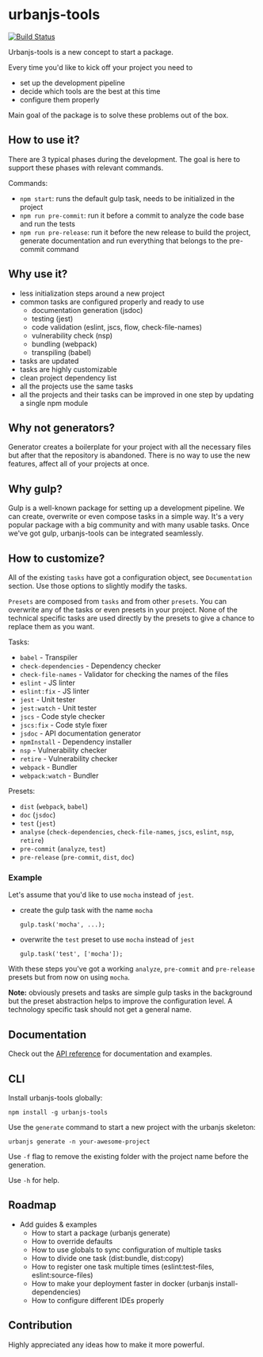 # urbanjs-tools
[![Build Status](https://travis-ci.org/urbanjs/tools.svg?branch=master)](https://travis-ci.org/urbanjs/tools)

Urbanjs-tools is a new concept to start a package.

Every time you'd like to kick off your project you
need to
- set up the development pipeline
- decide which tools are the best at this time
- configure them properly

Main goal of the package is to solve these problems out of the box.

## How to use it?

There are 3 typical phases during the development. The goal is here to support
these phases with relevant commands.

Commands:
- `npm start`: runs the default gulp task, needs to be initialized in the project
- `npm run pre-commit`: run it before a commit to analyze the code base and run the tests
- `npm run pre-release`: run it before the new release to build the project,
generate documentation and run everything that belongs to the pre-commit command

## Why use it?
- less initialization steps around a new project
- common tasks are configured properly and ready to use
    - documentation generation (jsdoc)
    - testing (jest)
    - code validation (eslint, jscs, flow, check-file-names)
    - vulnerability check (nsp)
    - bundling (webpack)
    - transpiling (babel)
- tasks are updated
- tasks are highly customizable
- clean project dependency list
- all the projects use the same tasks
- all the projects and their tasks can be improved in one step
  by updating a single npm module

## Why not generators?

Generator creates a boilerplate for your project
with all the necessary files but after that the
repository is abandoned. There is no way to use
the new features, affect all of your projects at once.

## Why gulp?

Gulp is a well-known package for setting up a
development pipeline. We can create, overwrite
or even compose tasks in a simple way.
It's a very popular package with a big community
and with many usable tasks. Once we've got gulp,
urbanjs-tools can be integrated seamlessly.

## How to customize?
All of the existing ```tasks``` have got a configuration object, see ```Documentation``` section.
Use those options to slightly modify the tasks.

```Presets``` are composed from ```tasks``` and from other ```presets```.
You can overwrite any of the tasks or even presets in your project. None
of the technical specific tasks are used directly by the presets
to give a chance to replace them as you want.

Tasks:
- ```babel``` - Transpiler
- ```check-dependencies``` - Dependency checker
- ```check-file-names``` - Validator for checking the names of the files
- ```eslint``` - JS linter
- ```eslint:fix``` - JS linter
- ```jest``` - Unit tester
- ```jest:watch``` - Unit tester
- ```jscs``` - Code style checker
- ```jscs:fix``` - Code style fixer
- ```jsdoc``` - API documentation generator
- ```npmInstall``` - Dependency installer
- ```nsp``` - Vulnerability checker
- ```retire``` - Vulnerability checker
- ```webpack``` - Bundler
- ```webpack:watch``` - Bundler

Presets:
- ```dist``` (```webpack```, ```babel```)
- ```doc``` (```jsdoc```)
- ```test``` (```jest```)
- ```analyse``` (```check-dependencies```, ```check-file-names```, ```jscs```, ```eslint```, ```nsp```, ```retire```)
- ```pre-commit``` (```analyze```, ```test```)
- ```pre-release``` (```pre-commit```, ```dist```, ```doc```)

### Example
Let's assume that you'd like to use ```mocha``` instead of ```jest```.
- create the gulp task with the name ```mocha```

    ```gulp.task('mocha', ...);```
- overwrite the ```test``` preset to use ```mocha``` instead of ```jest```

    ```gulp.task('test', ['mocha']);```

With these steps you've got a working ```analyze```,
```pre-commit``` and ```pre-release``` presets but from now on
using ```mocha```.

**Note:**
obviously presets and tasks are simple gulp tasks in the background
but the preset abstraction helps to improve the configuration level.
A technology specific task should not get a general name.

## Documentation
Check out the [API reference](http://urbanjs.github.io/tools/)
for documentation and examples.

## CLI
Install urbanjs-tools globally:

```npm install -g urbanjs-tools```

Use the ```generate``` command to start a
new project with the urbanjs skeleton:

```urbanjs generate -n your-awesome-project```

Use ```-f``` flag to remove the existing folder with
the project name before the generation.

Use ```-h``` for help.

## Roadmap
- Add guides & examples
    - How to start a package (urbanjs generate)
    - How to override defaults
    - How to use globals to sync configuration of multiple tasks
    - How to divide one task (dist:bundle, dist:copy)
    - How to register one task multiple times (eslint:test-files, eslint:source-files)
    - How to make your deployment faster in docker (urbanjs install-dependencies)
    - How to configure different IDEs properly

## Contribution
Highly appreciated any ideas how to make it more powerful.
